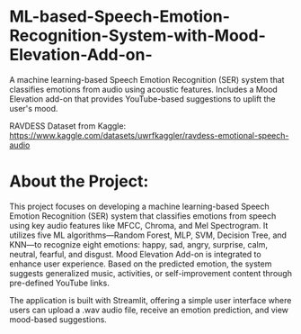 # ML-based-Speech-Emotion-Recognition-System-with-Mood-Elevation-Add-on-
A machine learning-based Speech Emotion Recognition (SER) system that classifies emotions from audio using acoustic features. Includes a Mood Elevation add-on that provides YouTube-based suggestions to uplift the user's mood.

RAVDESS Dataset from Kaggle: https://www.kaggle.com/datasets/uwrfkaggler/ravdess-emotional-speech-audio

# About the Project:
This project focuses on developing a machine learning-based Speech Emotion Recognition (SER) system that classifies emotions from speech using key audio features like MFCC, Chroma, and Mel Spectrogram. It utilizes five ML algorithms—Random Forest, MLP, SVM, Decision Tree, and KNN—to recognize eight emotions: happy, sad, angry, surprise, calm, neutral, fearful, and disgust.
Mood Elevation Add-on is integrated to enhance user experience. Based on the predicted emotion, the system suggests generalized music, activities, or self-improvement content through pre-defined YouTube links.

The application is built with Streamlit, offering a simple user interface where users can upload a .wav audio file, receive an emotion prediction, and view mood-based suggestions.
